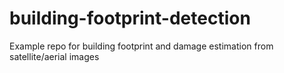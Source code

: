 # building-footprint-detection
Example repo for building footprint and damage estimation from satellite/aerial images
